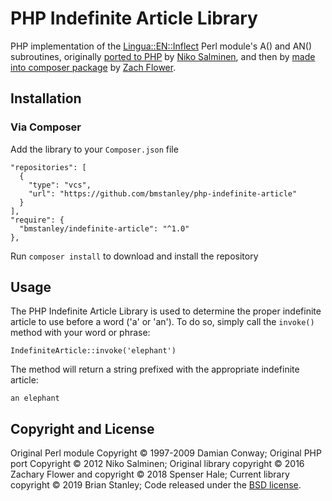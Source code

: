 # PHP Indefinite Article Library

PHP implementation of the [Lingua::EN::Inflect](http://search.cpan.org/dist/Lingua-EN-Inflect/lib/Lingua/EN/Inflect.pm) 
Perl module's A() and AN() subroutines, 
originally [ported to PHP](https://github.com/Kaivosukeltaja/php-indefinite-article) by [Niko Salminen](http://nikosalminen.com),
and then by [made into composer package](https://github.com/zachflower/php-indefinite-article) by [Zach Flower](https://zacharyflower.com/).

## Installation

### Via Composer

Add the library to your `Composer.json` file

```
"repositories": [
  {
    "type": "vcs",
    "url": "https://github.com/bmstanley/php-indefinite-article"
  }
],
"require": {
  "bmstanley/indefinite-article": "^1.0"
},
```

Run `composer install` to download and install the repository

## Usage

The PHP Indefinite Article Library is used to determine the proper indefinite article to use before a word ('a' or 'an'). To do so, simply call the `invoke()` method with your word or phrase:

```
IndefiniteArticle::invoke('elephant')
```

The method will return a string prefixed with the appropriate indefinite article:

```
an elephant
```

## Copyright and License

Original Perl module Copyright &copy; 1997-2009 Damian Conway; Original PHP port Copyright &copy; 2012 Niko Salminen; Original library copyright &copy; 2016 Zachary Flower and copyright &copy; 2018 Spenser Hale; Current library copyright &copy; 2019 Brian Stanley; Code released under the [BSD license](LICENSE).
